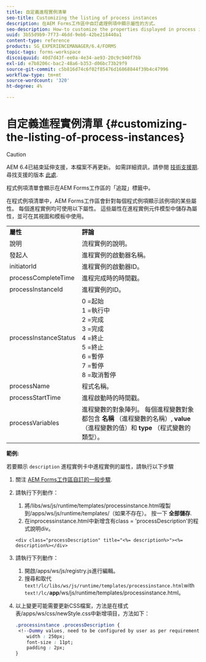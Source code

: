 ```yaml
---
title: 自定義進程實例清單
seo-title: Customizing the listing of process instances
description: 在AEM Forms工作區中自訂處理例項中顯示屬性的方式。
seo-description: How-to customize the properties displayed in process instance in AEM Forms workspace.
uuid: 3b55d9b9-7f73-46dd-9eb6-42be218440a1
content-type: reference
products: SG_EXPERIENCEMANAGER/6.4/FORMS
topic-tags: forms-workspace
discoiquuid: 40d7d43f-ee0a-4e34-ae93-20c9c940f76b
exl-id: e7b8206c-bac2-48a6-b353-d06bc73b29f9
source-git-commit: c5b816d74c6f02f85476d16868844f39b4c47996
workflow-type: tm+mt
source-wordcount: '320'
ht-degree: 4%

---
```


# 自定義進程實例清單 {#customizing-the-listing-of-process-instances}

>[!CAUTION]
>
>AEM 6.4已結束延伸支援，本檔案不再更新。 如需詳細資訊，請參閱 [技術支援期](https://helpx.adobe.com//tw/support/programs/eol-matrix.html). 尋找支援的版本 [此處](https://experienceleague.adobe.com/docs/).

程式例項清單會顯示在AEM Forms工作區的「追蹤」標籤中。

在程式例項清單中，AEM Forms工作區會針對每個程式例項顯示該例項的某些屬性。 每個進程實例均可使用以下屬性。 這些屬性在進程實例元件模型中儲存為屬性，並可在其視圖和模板中使用。

<table> 
 <tbody> 
  <tr> 
   <td><strong>屬性</strong></td> 
   <td><strong>評論</strong></td> 
  </tr> 
  <tr> 
   <td>說明</td> 
   <td>流程實例的說明。</td> 
  </tr> 
  <tr> 
   <td>發起人</td> 
   <td>進程實例的啟動器名稱。</td> 
  </tr> 
  <tr> 
   <td>initiatorId</td> 
   <td>進程實例的啟動器ID。</td> 
  </tr> 
  <tr> 
   <td>processCompleteTime</td> 
   <td>進程完成時的時間戳。</td> 
  </tr> 
  <tr> 
   <td>processInstanceId</td> 
   <td>進程實例的ID。</td> 
  </tr> 
  <tr> 
   <td>processInstanceStatus</td> 
   <td>0 =起始<br /> 1 =執行中<br /> 2 =完成<br /> 3 =完成<br /> 4 =終止<br /> 5 =終止<br /> 6 =暫停<br /> 7 =暫停<br /> 8 =取消暫停</td> 
  </tr> 
  <tr> 
   <td>processName</td> 
   <td>程式名稱。</td> 
  </tr> 
  <tr> 
   <td>processStartTime</td> 
   <td>進程啟動時的時間戳。</td> 
  </tr> 
  <tr> 
   <td>processVariables</td> 
   <td>進程變數的對象陣列。 每個進程變數對象都包含 <strong>名稱</strong> （進程變數的名稱）, <strong>value</strong> （進程變數的值）和<strong> type</strong> （程式變數的類型）。</td> 
  </tr> 
 </tbody> 
</table>

**範例:**

若要顯示 `description` 進程實例卡中進程實例的屬性，請執行以下步驟

1. 關注 [AEM Forms工作區自訂的一般步驟](/help/forms/using/generic-steps-html-workspace-customization.md).
1. 請執行下列動作：

   1. 將/libs/ws/js/runtime/templates/processinstance.html複製到/apps/ws/js/runtime/templates/（如果不存在）。 按一下 **全部儲存**.
   1. 在inprocessinstance.html中新增含有class = &#39;processDescription&#39;的程式說明div。

   ```
   <div class="processDescription" title="<%= description%>"><%= description%></div>
   ```

1. 請執行下列動作：

   1. 開啟/apps/ws/js/registry.js進行編輯。
   1. 搜尋和取代 `text!/lc/libs/ws/js/runtime/templates/processinstance.html`with `text!/lc/`**app**/ws/js/runtime/templates/processinstance.html。

1. 以上變更可能需要更新CSS檔案，方法是在樣式表/apps/ws/css/newStyle.css中新增項目，方法如下：

   ```css
   .processinstance .processDescription {
    <!--Dummy values, need to be configured by user as per requirement as well as user can add or delete any property depending upon requirement-->
       width : 250px;
       font-size : 11pt;
       padding : 2px;
   }
   ```
